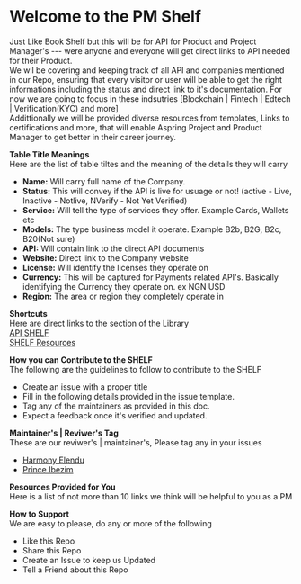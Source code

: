 # Welcome to  the PM Shelf
Just Like Book Shelf but this will be for API for Product and Project Manager's --- were anyone and everyone will get direct links to API needed for their Product. \
We wil be covering and keeping track of all API and companies mentioned in our Repo, ensuring that every visitor or user will be able to get the right informations including the status and direct link to it's documentation. For now we are going to focus in these indsutries [Blockchain | Fintech | Edtech | Verification(KYC) and more] \
Addittionally we will be provided diverse resources from templates, Links to certifications and more, that will enable Aspring Project and Product Manager to get better in their career journey. 

**Table Title Meanings** \
Here are the list of table tiltes and the meaning of the details they will carry 
- **Name:** Will carry full name of the Company. 
- **Status:** This will convey if the API is live for usuage or not! (active - Live, Inactive - Notlive, NVerify - Not Yet Verified)
- **Service:** Will tell the type of services they offer. Example Cards, Wallets etc 
- **Models:** The type business model it operate. Example B2b, B2G, B2c, B20(Not sure)
- **API:** Will contain link to the direct API documents
- **Website:** Direct link to the Company website 
- **License:** Will identify the licenses they operate on 
- **Currency:** This will be captured for Payments related API's. Basically identifying the Currency they operate on. ex NGN USD 
- **Region:** The area or region they completely operate in

**Shortcuts** \
Here are direct links to the section of the Library \
[API SHELF](https://github.com/PM-Shelf/The-SHELF/blob/main/The%20SHELF.md) \
[SHELF Resources](https://github.com/PM-Shelf/The-SHELF/blob/main/Shelf%20Resources.md) 


**How you can Contribute to the SHELF** \
The following are the guidelines to follow to contribute to the SHELF
- Create an issue with a proper title 
- Fill in the following details provided in the issue template. 
- Tag any of the maintainers as provided in this doc. 
- Expect a feedback once it's verified and updated.

**Maintainer's |  Reviwer's Tag**\
These are our reviwer's | maintainer's, Please tag any in your issues
- [Harmony Elendu](https://github.com/harmonyelendu)
- [Prince Ibezim](https://github.com/PrinceKae)

**Resources Provided for You** \
Here is a list of not more than 10 links we think will be helpful to you as a PM

**How to Support** \
We are easy to please, do any or more of the following 
- Like this Repo
- Share this Repo 
- Create an Issue to keep us Updated 
- Tell a Friend about this Repo
